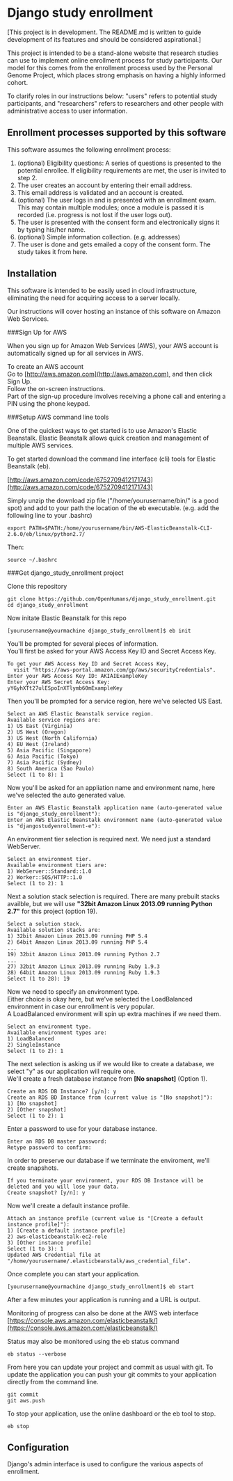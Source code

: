 Django study enrollment
=======================

[This project is in development. The README.md is written to guide development of its features and should be considered aspirational.]

This project is intended to be a stand-alone website that research studies
can use to implement online enrollment process for study participants. Our model
for this comes from the enrollment process used by the Personal Genome Project,
which places strong emphasis on having a highly informed cohort.

To clarify roles in our instructions below: "users" refers to potential study
participants, and "researchers" refers to researchers and other people with
administrative access to user information.

Enrollment processes supported by this software
-----------------------------------------------

This software assumes the following enrollment process:

1. (optional) Eligibility questions: A series of questions is presented to the potential enrollee. If eligibility requirements are met, the user is invited to step 2.
2. The user creates an account by entering their email address.
3. This email address is validated and an account is created.
4. (optional) The user logs in and is presented with an enrollment exam. This may contain multiple modules; once a module is passed it is recorded (i.e. progress is not lost if the user logs out).
5. The user is presented with the consent form and electronically signs it by typing his/her name.
6. (optional) Simple information collection. (e.g. addresses)
7. The user is done and gets emailed a copy of the consent form. The study takes it from here.

Installation
------------

This software is intended to be easily used in cloud infrastructure, eliminating the need for acquiring access to a server locally.

Our instructions will cover hosting an instance of this software on Amazon Web Services.

###Sign Up for AWS

When you sign up for Amazon Web Services (AWS), your AWS account is automatically signed up for all services in AWS.  

To create an AWS account  
Go to [http://aws.amazon.com](http://aws.amazon.com), and then click Sign Up.  
Follow the on-screen instructions.  
Part of the sign-up procedure involves receiving a phone call and entering a PIN using the phone keypad.  

###Setup AWS command line tools

One of the quickest ways to get started is to use Amazon's Elastic Beanstalk.  Elastic Beanstalk allows quick creation and management of multiple AWS services.

To get started download the command line interface (cli) tools for Elastic Beanstalk (eb).

[http://aws.amazon.com/code/6752709412171743](http://aws.amazon.com/code/6752709412171743)

Simply unzip the download zip file ("/home/yourusername/bin/" is a good spot) and add to your path the location of the eb executable. (e.g. add the following line to your .bashrc)

    export PATH=$PATH:/home/yourusername/bin/AWS-ElasticBeanstalk-CLI-2.6.0/eb/linux/python2.7/

Then:

    source ~/.bashrc

###Get django_study_enrollment project

Clone this repository 

    git clone https://github.com/OpenHumans/django_study_enrollment.git
    cd django_study_enrollment



Now initate Elastic Beanstalk for this repo
 
    [yourusername@yourmachine django_study_enrollment]$ eb init



You'll be prompted for several pieces of information.  
You'll first be asked for your AWS Access Key ID and Secret Access Key.

    To get your AWS Access Key ID and Secret Access Key, 
      visit "https://aws-portal.amazon.com/gp/aws/securityCredentials".
    Enter your AWS Access Key ID: AKIAIExampleKey
    Enter your AWS Secret Access Key: yYGyhXTt27ulESpoInXTlymb60mExampleKey



Then you'll be prompted for a service region, here we've selected US East.

    Select an AWS Elastic Beanstalk service region.
    Available service regions are:
    1) US East (Virginia)
    2) US West (Oregon)
    3) US West (North California)
    4) EU West (Ireland)
    5) Asia Pacific (Singapore)
    6) Asia Pacific (Tokyo)
    7) Asia Pacific (Sydney)
    8) South America (Sao Paulo)
    Select (1 to 8): 1



Now you'll be asked for an appliation name and environment name, here we've selected the auto generated value.

    Enter an AWS Elastic Beanstalk application name (auto-generated value is "django_study_enrollment"): 
    Enter an AWS Elastic Beanstalk environment name (auto-generated value is "djangostudyenrollment-e"): 



An environment tier selection is required next.  We need just a standard WebServer.

    Select an environment tier.
    Available environment tiers are:
    1) WebServer::Standard::1.0
    2) Worker::SQS/HTTP::1.0
    Select (1 to 2): 1



Next a solution stack selection is required.
There are many prebuilt stacks availble, but we will use **"32bit Amazon Linux 2013.09 running Python 2.7"** for this project (option 19).

    Select a solution stack.
    Available solution stacks are:
    1) 32bit Amazon Linux 2013.09 running PHP 5.4
    2) 64bit Amazon Linux 2013.09 running PHP 5.4
    ...
    19) 32bit Amazon Linux 2013.09 running Python 2.7
    ...
    27) 32bit Amazon Linux 2013.09 running Ruby 1.9.3
    28) 64bit Amazon Linux 2013.09 running Ruby 1.9.3
    Select (1 to 28): 19



Now we need to specify an environment type.  
Either choice is okay here, but we've selected the LoadBalanced environment in case our enrollment is very popular.  
A LoadBalanced environment will spin up extra machines if we need them.

    Select an environment type.
    Available environment types are:
    1) LoadBalanced
    2) SingleInstance
    Select (1 to 2): 1



The next selection is asking us if we would like to create a database, we select "y" as our application will require one.  
We'll create a fresh database instance from **[No snapshot]** (Option 1).

    Create an RDS DB Instance? [y/n]: y
    Create an RDS BD Instance from (current value is "[No snapshot]"):
    1) [No snapshot]
    2) [Other snapshot]
    Select (1 to 2): 1



Enter a password to use for your database instance.
    
    Enter an RDS DB master password: 
    Retype password to confirm: 


In order to preserve our database if we terminate the enviroment, we'll create snapshots.

    If you terminate your environment, your RDS DB Instance will be deleted and you will lose your data.
    Create snapshot? [y/n]: y


Now we'll create a default instance profile.

    Attach an instance profile (current value is "[Create a default instance profile]"):
    1) [Create a default instance profile]
    2) aws-elasticbeanstalk-ec2-role
    3) [Other instance profile]
    Select (1 to 3): 1
    Updated AWS Credential file at "/home/yourusername/.elasticbeanstalk/aws_credential_file".



Once complete you can start your application.

    [yourusername@yourmachine django_study_enrollment]$ eb start
    

After a few minutes your application is running and a URL is output.  

Monitoring of progress can also be done at the AWS web interface [https://console.aws.amazon.com/elasticbeanstalk/](https://console.aws.amazon.com/elasticbeanstalk/)

Status may also be monitored using the eb status command

    eb status --verbose

From here you can update your project and commit as usual with git.  To update the application you can push your git commits to your application directly from the command line.

    git commit
    git aws.push

To stop your application, use the online dashboard or the eb tool to stop.

    eb stop

Configuration
-------------

Django's admin interface is used to configure the various aspects of enrollment.
